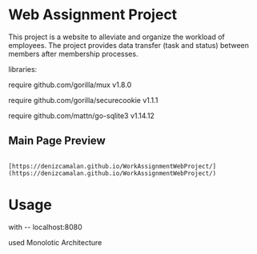 # Web Assignment Project

This project is a website to alleviate and organize the workload of employees. 
The project provides data transfer (task and status) between members after membership processes.
 
 libraries:
 
require github.com/gorilla/mux v1.8.0

require github.com/gorilla/securecookie v1.1.1

require github.com/mattn/go-sqlite3 v1.14.12

## Main Page Preview

``` 

[https://denizcamalan.github.io/WorkAssignmentWebProject/](https://denizcamalan.github.io/WorkAssignmentWebProject/)

```
# Usage

with -- localhost:8080

used Monolotic Architecture
